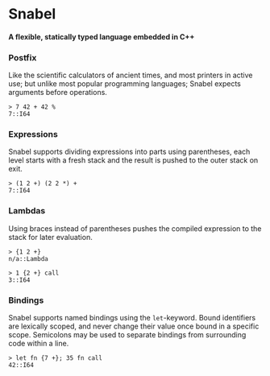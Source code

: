 # Snabel
#### A flexible, statically typed language embedded in C++

### Postfix
Like the scientific calculators of ancient times, and most printers in active use; but unlike most popular programming languages; Snabel expects arguments before operations.

```
> 7 42 + 42 %
7::I64
```

### Expressions
Snabel supports dividing expressions into parts using parentheses, each level starts with a fresh stack and the result is pushed to the outer stack on exit. 

```
> (1 2 +) (2 2 *) +
7::I64
```

### Lambdas
Using braces instead of parentheses pushes the compiled expression to the stack for later evaluation.

```
> {1 2 +}
n/a::Lambda

> 1 {2 +} call
3::I64
```

### Bindings
Snabel supports named bindings using the ```let```-keyword. Bound identifiers are lexically scoped, and never change their value once bound in a specific scope. Semicolons may be used to separate bindings from surrounding code within a line.

```
> let fn {7 +}; 35 fn call
42::I64
```